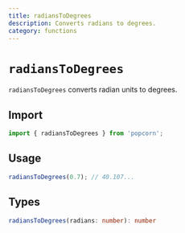 ```yaml
---
title: radiansToDegrees
description: Converts radians to degrees.
category: functions
---
```


# `radiansToDegrees`

`radiansToDegrees` converts radian units to degrees.

<TOC />

## Import

```javascript
import { radiansToDegrees } from 'popcorn';
```

## Usage

```javascript
radiansToDegrees(0.7); // 40.107...
```

## Types

```typescript
radiansToDegrees(radians: number): number
```
